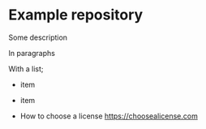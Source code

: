 # Example repository

Some description 

In paragraphs

With a list;
* item
* item

* How to choose a license https://choosealicense.com
